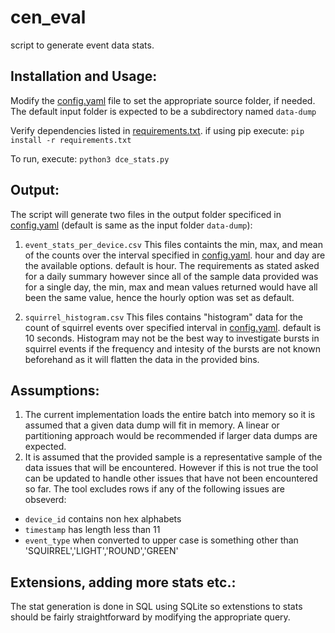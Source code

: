 # cen_eval
script to generate event data stats.

## Installation and Usage:
Modify the [config.yaml](https://github.com/boonder/cen_eval/blob/main/config.yaml) file to set the appropriate source folder, if needed. The default input folder is expected to be a subdirectory named ```data-dump```

Verify dependencies listed in [requirements.txt](https://github.com/boonder/cen_eval/blob/main/requirements.txt). if using pip execute:
```pip install -r requirements.txt```

To run, execute:
```python3 dce_stats.py```

## Output:
The script will generate two files in the output folder specificed in [config.yaml](https://github.com/boonder/cen_eval/blob/main/config.yaml) (default is same as the input folder ```data-dump```):

1. ```event_stats_per_device.csv```
This files containts the min, max, and mean of the counts over the interval specified in [config.yaml](https://github.com/boonder/cen_eval/blob/main/config.yaml). hour and day are the available options. default is hour. The requirements as stated asked for a daily summary however since all of the sample data provided was for a single day, the min, max and mean values returned would have all been the same value, hence the hourly option was set as default.

2. ```squirrel_histogram.csv``` 
This files contains "histogram" data for the count of squirrel events over specified interval in [config.yaml](https://github.com/boonder/cen_eval/blob/main/config.yaml). default is 10 seconds. Histogram may not be the best way to investigate bursts in squirrel events if the frequency and intesity of the bursts are not known beforehand as it will flatten the data in the provided bins.

## Assumptions:
1. The current implementation loads the entire batch into memory so it is assumed that a given data dump will fit in memory. A linear or partitioning approach would be recommended if larger data dumps are expected.
2. It is assumed that the provided sample is a representative sample of the data issues that will be encountered. However if this is not true the tool can be updated to handle other issues that have not been encountered so far. The tool excludes rows if any of the following issues are obseverd:
* ```device_id``` contains non hex alphabets
* ```timestamp``` has length less than 11
* ```event_type```  when converted to upper case is something other than 'SQUIRREL','LIGHT','ROUND','GREEN'


## Extensions, adding more stats etc.:
The stat generation is done in SQL using SQLite so extenstions to stats should be fairly straightforward by modifying the appropriate query. 
